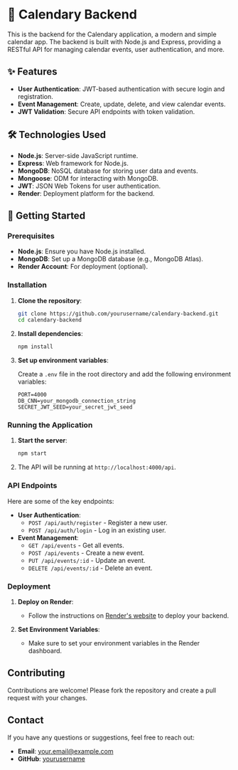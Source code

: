 # 📅 Calendary Backend

This is the backend for the Calendary application, a modern and simple calendar app. The backend is built with Node.js and Express, providing a RESTful API for managing calendar events, user authentication, and more.

## ✨ Features

- **User Authentication**: JWT-based authentication with secure login and registration.
- **Event Management**: Create, update, delete, and view calendar events.
- **JWT Validation**: Secure API endpoints with token validation.

## 🛠️ Technologies Used

- **Node.js**: Server-side JavaScript runtime.
- **Express**: Web framework for Node.js.
- **MongoDB**: NoSQL database for storing user data and events.
- **Mongoose**: ODM for interacting with MongoDB.
- **JWT**: JSON Web Tokens for user authentication.
- **Render**: Deployment platform for the backend.

## 🚀 Getting Started

### Prerequisites

- **Node.js**: Ensure you have Node.js installed.
- **MongoDB**: Set up a MongoDB database (e.g., MongoDB Atlas).
- **Render Account**: For deployment (optional).

### Installation

1. **Clone the repository**:

   ```bash
   git clone https://github.com/yourusername/calendary-backend.git
   cd calendary-backend
   ```

2. **Install dependencies**:

   ```bash
   npm install
   ```

3. **Set up environment variables**:

   Create a `.env` file in the root directory and add the following environment variables:

   ```env
   PORT=4000
   DB_CNN=your_mongodb_connection_string
   SECRET_JWT_SEED=your_secret_jwt_seed
   ```

### Running the Application

1. **Start the server**:

   ```bash
   npm start
   ```

2. The API will be running at `http://localhost:4000/api`.

### API Endpoints

Here are some of the key endpoints:

- **User Authentication**:
  - `POST /api/auth/register` - Register a new user.
  - `POST /api/auth/login` - Log in an existing user.
- **Event Management**:
  - `GET /api/events` - Get all events.
  - `POST /api/events` - Create a new event.
  - `PUT /api/events/:id` - Update an event.
  - `DELETE /api/events/:id` - Delete an event.

### Deployment

1. **Deploy on Render**:

   - Follow the instructions on [Render's website](https://render.com/) to deploy your backend.

2. **Set Environment Variables**:

   - Make sure to set your environment variables in the Render dashboard.

## Contributing

Contributions are welcome! Please fork the repository and create a pull request with your changes.

## Contact

If you have any questions or suggestions, feel free to reach out:

- **Email**: your.email@example.com
- **GitHub**: [yourusername](https://github.com/yourusername)

